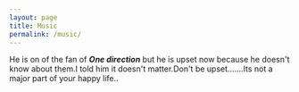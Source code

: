 ```yaml
---
layout: page
title: Music
permalink: /music/
---
```


He is on of the fan of ***One direction*** but he is upset now because he doesn't know about them.I told him it doesn't matter.Don't be upset.......Its not a major part of your happy life..


